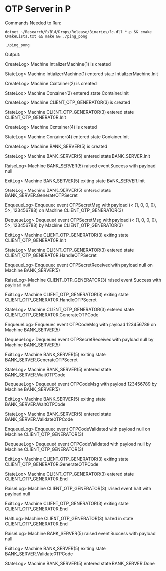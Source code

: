 # OTP Server in P

Commands Needed to Run:

`dotnet ~/Research/P/Bld/Drops/Release/Binaries/Pc.dll *.p && cmake CMakeLists.txt && make && ./ping_pong`

`./ping_pong`


Output:

CreateLog> Machine IntializerMachine(1) is created

StateLog> Machine IntializerMachine(1) entered state IntializerMachine.Init

CreateLog> Machine Container(2) is created

StateLog> Machine Container(2) entered state Container.Init

CreateLog> Machine CLIENT_OTP_GENERATOR(3) is created
  
StateLog> Machine CLIENT_OTP_GENERATOR(3) entered state CLIENT_OTP_GENERATOR.Init
  
CreateLog> Machine Container(4) is created
  
StateLog> Machine Container(4) entered state Container.Init
  
CreateLog> Machine BANK_SERVER(5) is created
  
StateLog> Machine BANK_SERVER(5) entered state BANK_SERVER.Init
  
RaiseLog> Machine BANK_SERVER(5) raised event Success with payload null
  
ExitLog> Machine BANK_SERVER(5) exiting state BANK_SERVER.Init
  
StateLog> Machine BANK_SERVER(5) entered state BANK_SERVER.GenerateOTPSecret
  
EnqueueLog> Enqueued event OTPSecretMsg with payload (< (1, 0, 0, 0), 5>, 123456788) on Machine CLIENT_OTP_GENERATOR(3)
  
DequeueLog> Dequeued event OTPSecretMsg with payload (< (1, 0, 0, 0), 5>, 123456788) by Machine CLIENT_OTP_GENERATOR(3)
  
ExitLog> Machine CLIENT_OTP_GENERATOR(3) exiting state CLIENT_OTP_GENERATOR.Init
  
StateLog> Machine CLIENT_OTP_GENERATOR(3) entered state CLIENT_OTP_GENERATOR.HandleOTPSecret
  
EnqueueLog> Enqueued event OTPSecretReceived with payload null on Machine BANK_SERVER(5)
  
RaiseLog> Machine CLIENT_OTP_GENERATOR(3) raised event Success with payload null
  
ExitLog> Machine CLIENT_OTP_GENERATOR(3) exiting state CLIENT_OTP_GENERATOR.HandleOTPSecret
  
StateLog> Machine CLIENT_OTP_GENERATOR(3) entered state CLIENT_OTP_GENERATOR.GenerateOTPCode
  
EnqueueLog> Enqueued event OTPCodeMsg with payload 123456789 on Machine BANK_SERVER(5)
  
DequeueLog> Dequeued event OTPSecretReceived with payload null by Machine BANK_SERVER(5)
  
ExitLog> Machine BANK_SERVER(5) exiting state BANK_SERVER.GenerateOTPSecret
  
StateLog> Machine BANK_SERVER(5) entered state BANK_SERVER.WaitOTPCode
  
DequeueLog> Dequeued event OTPCodeMsg with payload 123456789 by Machine BANK_SERVER(5)
  
ExitLog> Machine BANK_SERVER(5) exiting state BANK_SERVER.WaitOTPCode
  
StateLog> Machine BANK_SERVER(5) entered state BANK_SERVER.ValidateOTPCode
  
EnqueueLog> Enqueued event OTPCodeValidated with payload null on Machine CLIENT_OTP_GENERATOR(3)
  
DequeueLog> Dequeued event OTPCodeValidated with payload null by Machine CLIENT_OTP_GENERATOR(3)
  
ExitLog> Machine CLIENT_OTP_GENERATOR(3) exiting state CLIENT_OTP_GENERATOR.GenerateOTPCode
  
StateLog> Machine CLIENT_OTP_GENERATOR(3) entered state CLIENT_OTP_GENERATOR.End
 
RaiseLog> Machine CLIENT_OTP_GENERATOR(3) raised event halt with payload null
  
ExitLog> Machine CLIENT_OTP_GENERATOR(3) exiting state CLIENT_OTP_GENERATOR.End
  
HaltLog> Machine CLIENT_OTP_GENERATOR(3) halted in state CLIENT_OTP_GENERATOR.End
  
RaiseLog> Machine BANK_SERVER(5) raised event Success with payload null
  
ExitLog> Machine BANK_SERVER(5) exiting state BANK_SERVER.ValidateOTPCode
  
StateLog> Machine BANK_SERVER(5) entered state BANK_SERVER.Done

